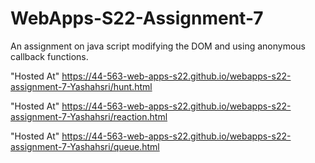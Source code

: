 # WebApps-S22-Assignment-7
An assignment on java script modifying the DOM and using anonymous callback functions.

"Hosted At" https://44-563-web-apps-s22.github.io/webapps-s22-assignment-7-Yashahsri/hunt.html

"Hosted At" https://44-563-web-apps-s22.github.io/webapps-s22-assignment-7-Yashahsri/reaction.html

"Hosted At" https://44-563-web-apps-s22.github.io/webapps-s22-assignment-7-Yashahsri/queue.html
